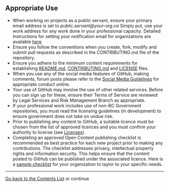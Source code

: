 ## Appropriate Use

- When working on projects as a public servant, ensure your primary email address is set to _public.servant@your-org.ca_ Simply put, use your work address for any work done in your professional capacity. Detailed Instructions for setting your notification email for organizations are available [here](https://help.github.com/articles/configuring-notification-emails-for-organizations/)
- Ensure you follow the conventions when you create, fork, modify and submit pull requests as described in the CONTRIBUTING.md file of the repository. 
- Ensure you adhere to the minimum content requirements for establishing [README.md](../BC-Gov-Org-HowTo/SAMPLE-README.md), [CONTRIBUTING.md](../BC-Gov-Org-HowTo/SAMPLE-CONTRIBUTING.md) and [LICENSE](../BC-Gov-Org-HowTo/using-licenses.md) files.
- When you use any of the social media features of GitHub, making comments, forum posts please refer to the [Social Media Guidelines](http://www.gov.bc.ca/citz/citizens_engagement/some_guidelines_master.pdf) for appropriate conduct online.
- Your use of GitHub may involve the use of other related services. Before you can sign up for these, ensure their Terms of Service are reviewed by Legal Services and Risk Management Branch as appropriate.
- If your professional work includes use of non-BC Government repositories, you must read the licensing guidelines (in development) to ensure government does not take on undue risk.
- Prior to publishing any content to GitHub, a suitable licence must be chosen from the list of approved licences and you must confirm your authority to license (see [Licenses](Licenses.md)).
- Completing an approved Open Content publishing checklist is recommended as best practice for each new project prior to making any contributions. The checklist addresses privacy, intellectual property rights and information security. This helps ensure that the content posted to GitHub can be published under the associated licence. Here is a [sample checklist](sample-approval-checklist.md) for your organization to taylor to your specific needs.

----------

[Go back to the Contents List](README.md) or continue 